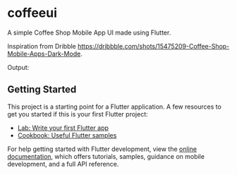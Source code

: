 # coffeeui
A simple Coffee Shop Mobile App UI made using Flutter.

Inspiration from Dribble https://dribbble.com/shots/15475209-Coffee-Shop-Mobile-Apps-Dark-Mode.


Output:








## Getting Started

This project is a starting point for a Flutter application.
A few resources to get you started if this is your first Flutter project:

- [Lab: Write your first Flutter app](https://docs.flutter.dev/get-started/codelab)
- [Cookbook: Useful Flutter samples](https://docs.flutter.dev/cookbook)

For help getting started with Flutter development, view the
[online documentation](https://docs.flutter.dev/), which offers tutorials,
samples, guidance on mobile development, and a full API reference.
